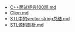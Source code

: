 * [C++面试经典100题.md](../../Miscellaneous/Cpp/C++面试经典100题)
* [Clion.md](../../Miscellaneous/Clion)
* [STL中的vector string总结.md](../../Miscellaneous/Cpp/STL中的vector%20string总结)
* [STL源码剖析.md](../../Miscellaneous/Cpp/STL源码剖析)
